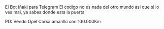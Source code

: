 El Bot Iñaki para Telegram
El codigo no es nada del otro mundo asi que si lo ves mal, ya sabes donde esta la puerta












PD: Vendo Opel Corsa amarillo con 100.000Km 